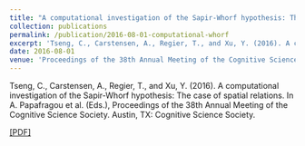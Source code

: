 ```yaml
---
title: "A computational investigation of the Sapir-Whorf hypothesis: The case of spatial relations"
collection: publications
permalink: /publication/2016-08-01-computational-whorf
excerpt: 'Tseng, C., Carstensen, A., Regier, T., and Xu, Y. (2016). A computational investigation of the Sapir-Whorf hypothesis: The case of spatial relations. In A. Papafragou et al. (Eds.), Proceedings of the 38th Annual Meeting of the Cognitive Science Society. Austin, TX: Cognitive Science Society. [[PDF]](http://abcarstensen.github.io/files/Tseng-et-al2016_Computational-investigation-of-the-Sapir-Whorf-hypothesis.pdf)'
date: 2016-08-01
venue: 'Proceedings of the 38th Annual Meeting of the Cognitive Science Society'
---
```

Tseng, C., Carstensen, A., Regier, T., and Xu, Y. (2016). A computational investigation of the Sapir-Whorf hypothesis: The case of spatial relations. In A. Papafragou et al. (Eds.), Proceedings of the 38th Annual Meeting of the Cognitive Science Society. Austin, TX: Cognitive Science Society. 

[[PDF]](http://abcarstensen.github.io/files/Tseng-et-al2016_Computational-investigation-of-the-Sapir-Whorf-hypothesis.pdf)